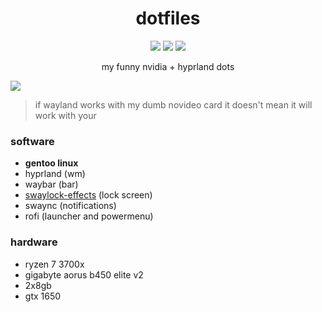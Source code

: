 <h1 align="center">dotfiles</h1>

<p align="center">
  <a href="https://github.com/corruptmemry/dotfiles/stargazers"><img src="https://img.shields.io/github/stars/corruptmemry/dotfiles?colorA=151515&colorB=B66467&style=for-the-badge&logo=starship"></a>
  <a href="https://github.com/corruptmemry/dotfiles/issues"><img src="https://img.shields.io/github/issues/corruptmemry/dotfiles?colorA=151515&colorB=8C977D&style=for-the-badge&logo=bugatti"></a>
  <a href="https://github.com/corruptmemry/dotfiles/network/members"><img src="https://img.shields.io/github/forks/corruptmemry/dotfiles?colorA=151515&colorB=D9BC8C&style=for-the-badge&logo=github"></a>
</p>

<p align="center">my funny nvidia + hyprland dots</p>
<img src="https://github.com/crptmem/dotfiles/assets/88046785/05f6afe6-650c-4037-b79d-4d889a2bc196"/>

> if wayland works with my dumb novideo card it doesn't mean it will work with your

### software
* <b>gentoo linux</b>
* hyprland (wm)
* waybar (bar)
* <a href="https://github.com/mortie/swaylock-effects">swaylock-effects</a> (lock screen)
* swaync (notifications)
* rofi (launcher and powermenu)

### hardware
* ryzen 7 3700x
* gigabyte aorus b450 elite v2
* 2x8gb
* gtx 1650
